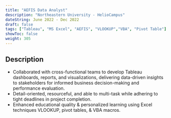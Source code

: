 ```yaml
---
title: "AEFIS Data Analyst"
description: "Northeastern University - HelioCampus"
dateString: June 2022 - Dec 2022
draft: false
tags: ["Tableau", "MS Excel", "AEFIS", "VLOOKUP","VBA", "Pivot Table"]
showToc: false
weight: 305
--- 
```

## Description


- Collaborated with cross-functional teams to develop Tableau dashboards, reports, and visualizations, delivering data-driven insights to stakeholders for informed business decision-making and performance evaluation.
- Detail-oriented, resourceful, and able to multi-task while adhering to tight deadlines in project completion.
- Enhanced educational quality & personalized learning using Excel techniques VLOOKUP, pivot tables, & VBA macros.
